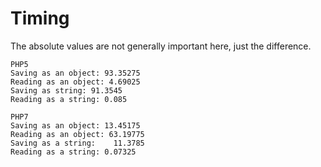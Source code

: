 # Timing

The absolute values are not generally important here, just the difference.

```
PHP5
Saving as an object: 93.35275
Reading as an object: 4.69025
Saving as string: 91.3545
Reading as a string: 0.085
 
PHP7
Saving as an object: 13.45175
Reading as an object: 63.19775
Saving as a string:    11.3785
Reading as a string: 0.07325
```

